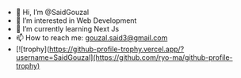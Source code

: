 - 👋 Hi, I’m @SaidGouzal
- 👀 I’m interested in Web Development
- 🌱 I’m currently learning Next Js
- 📫 How to reach me: gouzal.said3@gmail.com
- [![trophy](https://github-profile-trophy.vercel.app/?username=SaidGouzal](https://github.com/ryo-ma/github-profile-trophy)
